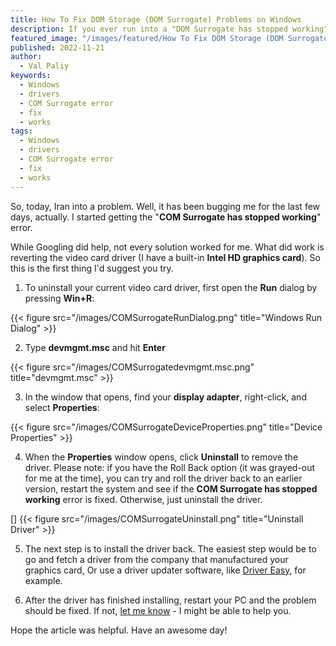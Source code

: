 ```yaml
---
title: How To Fix DOM Storage (DOM Surrogate) Problems on Windows
description: If you ever run into a "DOM Surrogate has stopped working" problem, like I did recently, here is a solution that worked (for me).
featured_image: "/images/featured/How To Fix DOM Storage (DOM Surrogate) Problems on Windows.jpg"
published: 2022-11-21
author:
  - Val Paliy
keywords:
  - Windows
  - drivers
  - COM Surrogate error
  - fix
  - works
tags:
  - Windows
  - drivers
  - COM Surrogate error
  - fix
  - works
---
```


So, today, Iran into a problem. Well, it has been bugging me for the last few days, actually. I started 
getting the "**COM Surrogate has stopped working**" error.

While Googling did help, not every solution worked for me. What did work is reverting the video card driver 
(I have a built-in **Intel HD graphics card**). So this is the first thing I'd suggest you try.

1. To uninstall your current video card driver, first open the **Run** dialog by pressing **Win+R**:

{{< figure src="/images/COMSurrogateRunDialog.png" title="Windows Run Dialog" >}}

2. Type **devmgmt.msc** and hit **Enter**

{{< figure src="/images/COMSurrogatedevmgmt.msc.png" title="devmgmt.msc" >}}

3. In the window that opens, find your **display adapter**, right-click, and select **Properties**:

{{< figure src="/images/COMSurrogateDeviceProperties.png" title="Device Properties" >}}

4. When the **Properties** window opens, click **Uninstall** to remove the driver. Please note: if you 
have the Roll Back option (it was grayed-out for me at the time), you can try and roll the driver back 
to an earlier version, restart the system and see if the **COM Surrogate has stopped working** error is 
fixed. Otherwise, just uninstall the driver.

[]
{{< figure src="/images/COMSurrogateUninstall.png" title="Uninstall Driver" >}}

5. The next step is to install the driver back. The easiest step would be to go and fetch a driver from 
the company that manufactured your graphics card, Or use a driver updater software, 
like [Driver Easy](https://www.drivereasy.com/), for example.

6. After the driver has finished installing, restart your PC and the problem should be fixed. If 
not, [let me know](https://alticus.pro/contact) - I might be able to help you.

Hope the article was helpful. Have an awesome day!